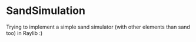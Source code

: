 # SandSimulation
Trying to implement a simple sand simulator (with other elements than sand too) in Raylib :)
